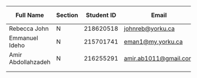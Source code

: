 | Full Name  | Section | Student ID | Email                   | Best Way to Contact | Discord Username |
|------------|---------|------------|-------------------------|----------------------|------------------|
|Rebecca John|    N    |218620518   | johnreb@yorku.ca        |+16479177450          |     rebeccajohn  |
|Emmanuel Ideho|   N      |215701741|eman1@my.yorku.ca|+16477727132|eman1                  |
|Amir Abdollahzadeh|N|216255291|amir.ab1011@gmail.com|+16478346067|amir7641|
|            |         |            |                         |                      |                  |
|            |         |            |                         |                      |                  |

